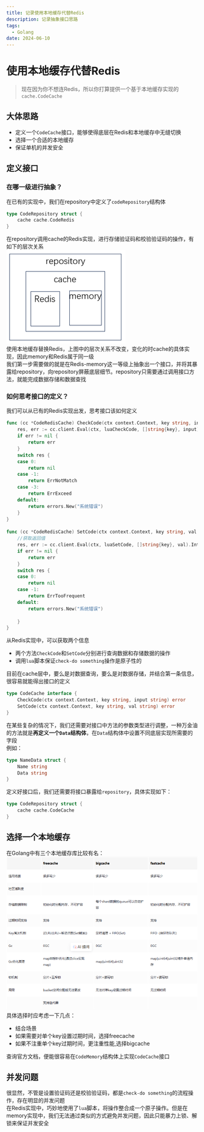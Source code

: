 ```yaml
---
title: 记录使用本地缓存代替Redis
description: 记录抽象接口思路
tags:
  - Golang
date: 2024-06-10
---
```


# 使用本地缓存代替Redis
> 现在因为你不想连Redis，所以你打算提供一个基于本地缓存实现的`cache.CodeCache`

## 大体思路
- 定义一个`CodeCache`接口，能够使得底层在Redis和本地缓存中无缝切换
- 选择一个合适的本地缓存
- 保证单机的并发安全

## 定义接口
### 在哪一级进行抽象？
在已有的实现中，我们在repository中定义了`codeRepository`结构体<br>
``` go
type CodeRepository struct {
	cache cache.CodeRedis
}
```
在repository调用cache的Redis实现，进行存储验证码和校验验证码的操作，有如下的层次关系<br>
![image-20240805184543232](https://raw.githubusercontent.com/lyydsheep/pic/main/202408051846343.png)<br>
使用本地缓存替换Redis，上图中的层次关系不改变，变化的时cache的具体实现，因此memory和Redis属于同一级<br>
我们第一步需要做的就是在Redis-memory这一等级上抽象出一个接口，并将其暴露给repository，向repository屏蔽底层细节。repository只需要通过调用接口方法，就能完成数据存储和数据查找
### 如何思考接口的定义？
我们可以从已有的Redis实现出发，思考接口该如何定义<br>
``` go
func (cc *CodeRedisCache) CheckCode(ctx context.Context, key string, input string) error {
	res, err := cc.client.Eval(ctx, luaCheckCode, []string{key}, input).Int()
	if err != nil {
		return err
	}
	switch res {
	case 0:
		return nil
	case -1:
		return ErrNotMatch
	case -3:
		return ErrExceed
	default:
		return errors.New("系统错误")
	}
}

func (cc *CodeRedisCache) SetCode(ctx context.Context, key string, val string) error {
	//获取返回值
	res, err := cc.client.Eval(ctx, luaSetCode, []string{key}, val).Int()
	if err != nil {
		return err
	}
	switch res {
	case 0:
		return nil
	case -1:
		return ErrTooFrequent
	default:
		return errors.New("系统错误")

	}
}
```
从Redis实现中，可以获取两个信息
- 两个方法`CheckCode`和`SetCode`分别进行查询数据和存储数据的操作<br>
- 调用`lua`脚本保证`check-do something`操作是原子性的

目前在cache层中，要么是对数据查询，要么是对数据存储，并结合第一条信息，很容易就能得出接口的定义
``` go
type CodeCache interface {
	CheckCode(ctx context.Context, key string, input string) error
	SetCode(ctx context.Context, key string, val string) error
}
```
在某些复杂的情况下，我们还需要对接口中方法的参数类型进行调整，一种万金油的方法就是**再定义一个`Data`结构体**，在`Data`结构体中设置不同底层实现所需要的字段<br>
例如：
``` go
type NameData struct {
    Name string
    Data string
}
```

定义好接口后，我们还需要将接口暴露给`repository`，具体实现如下：
``` go
type CodeRepository struct {
	cache cache.CodeCache
}
```

## 选择一个本地缓存
在Golang中有三个本地缓存库比较有名：
![image-20240805190511385](https://raw.githubusercontent.com/lyydsheep/pic/main/202408051905419.png)<br>
具体选择时应考虑一下几点：
- 结合场景
- 如果需要对单个key设置过期时间，选择freecache
- 如果不注重单个key过期时间，更注重性能,选择bigcache

查询官方文档，便能很容易在`CodeMemory`结构体上实现`CodeCache`接口

## 并发问题
很显然，不管是设置验证码还是校验验证码，都是`check-do something`的流程操作，存在明显的并发问题<br>
在Redis实现中，巧妙地使用了`lua`脚本，将操作整合成一个原子操作。但是在memory实现中，我们无法通过类似的方式避免并发问题，因此只能暴力上锁、解锁来保证并发安全